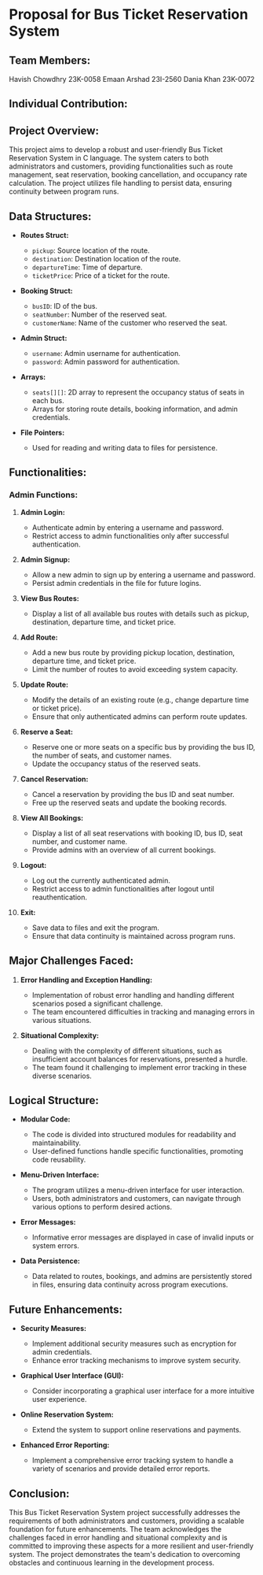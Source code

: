 # Proposal for Bus Ticket Reservation System

## Team Members:
Havish Chowdhry 23K-0058
Emaan Arshad    23I-2560
Dania Khan      23K-0072

## Individual Contribution:








## Project Overview:

This project aims to develop a robust and user-friendly Bus Ticket Reservation System in C language. The system caters to both administrators and customers, providing functionalities such as route management, seat reservation, booking cancellation, and occupancy rate calculation. The project utilizes file handling to persist data, ensuring continuity between program runs.

## Data Structures:

- **Routes Struct:**
  - `pickup`: Source location of the route.
  - `destination`: Destination location of the route.
  - `departureTime`: Time of departure.
  - `ticketPrice`: Price of a ticket for the route.

- **Booking Struct:**
  - `busID`: ID of the bus.
  - `seatNumber`: Number of the reserved seat.
  - `customerName`: Name of the customer who reserved the seat.

- **Admin Struct:**
  - `username`: Admin username for authentication.
  - `password`: Admin password for authentication.

- **Arrays:**
  - `seats[][]`: 2D array to represent the occupancy status of seats in each bus.
  - Arrays for storing route details, booking information, and admin credentials.

- **File Pointers:**
  - Used for reading and writing data to files for persistence.

## Functionalities:

### Admin Functions:

1. **Admin Login:**
   - Authenticate admin by entering a username and password.
   - Restrict access to admin functionalities only after successful authentication.

2. **Admin Signup:**
   - Allow a new admin to sign up by entering a username and password.
   - Persist admin credentials in the file for future logins.

3. **View Bus Routes:**
   - Display a list of all available bus routes with details such as pickup, destination, departure time, and ticket price.

4. **Add Route:**
   - Add a new bus route by providing pickup location, destination, departure time, and ticket price.
   - Limit the number of routes to avoid exceeding system capacity.

5. **Update Route:**
   - Modify the details of an existing route (e.g., change departure time or ticket price).
   - Ensure that only authenticated admins can perform route updates.

6. **Reserve a Seat:**
   - Reserve one or more seats on a specific bus by providing the bus ID, the number of seats, and customer names.
   - Update the occupancy status of the reserved seats.

7. **Cancel Reservation:**
   - Cancel a reservation by providing the bus ID and seat number.
   - Free up the reserved seats and update the booking records.

8. **View All Bookings:**
   - Display a list of all seat reservations with booking ID, bus ID, seat number, and customer name.
   - Provide admins with an overview of all current bookings.

9. **Logout:**
   - Log out the currently authenticated admin.
   - Restrict access to admin functionalities after logout until reauthentication.

10. **Exit:**
    - Save data to files and exit the program.
    - Ensure that data continuity is maintained across program runs.


## Major Challenges Faced:

1. **Error Handling and Exception Handling:**
   - Implementation of robust error handling and handling different scenarios posed a significant challenge.
   - The team encountered difficulties in tracking and managing errors in various situations.

2. **Situational Complexity:**
   - Dealing with the complexity of different situations, such as insufficient account balances for reservations, presented a hurdle.
   - The team found it challenging to implement error tracking in these diverse scenarios.

## Logical Structure:

- **Modular Code:**
  - The code is divided into structured modules for readability and maintainability.
  - User-defined functions handle specific functionalities, promoting code reusability.

- **Menu-Driven Interface:**
  - The program utilizes a menu-driven interface for user interaction.
  - Users, both administrators and customers, can navigate through various options to perform desired actions.

- **Error Messages:**
  - Informative error messages are displayed in case of invalid inputs or system errors.

- **Data Persistence:**
  - Data related to routes, bookings, and admins are persistently stored in files, ensuring data continuity across program executions.

## Future Enhancements:

- **Security Measures:**
  - Implement additional security measures such as encryption for admin credentials.
  - Enhance error tracking mechanisms to improve system security.

- **Graphical User Interface (GUI):**
  - Consider incorporating a graphical user interface for a more intuitive user experience.

- **Online Reservation System:**
  - Extend the system to support online reservations and payments.

- **Enhanced Error Reporting:**
  - Implement a comprehensive error tracking system to handle a variety of scenarios and provide detailed error reports.

## Conclusion:

This Bus Ticket Reservation System project successfully addresses the requirements of both administrators and customers, providing a scalable foundation for future enhancements. The team acknowledges the challenges faced in error handling and situational complexity and is committed to improving these aspects for a more resilient and user-friendly system. The project demonstrates the team's dedication to overcoming obstacles and continuous learning in the development process.
